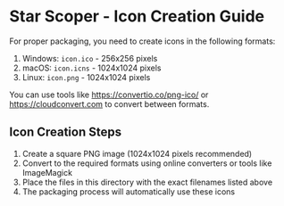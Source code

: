 # Star Scoper - Icon Creation Guide

For proper packaging, you need to create icons in the following formats:

1. Windows: `icon.ico` - 256x256 pixels
2. macOS: `icon.icns` - 1024x1024 pixels
3. Linux: `icon.png` - 1024x1024 pixels

You can use tools like https://convertio.co/png-ico/ or https://cloudconvert.com to convert between formats.

## Icon Creation Steps

1. Create a square PNG image (1024x1024 pixels recommended)
2. Convert to the required formats using online converters or tools like ImageMagick
3. Place the files in this directory with the exact filenames listed above
4. The packaging process will automatically use these icons
